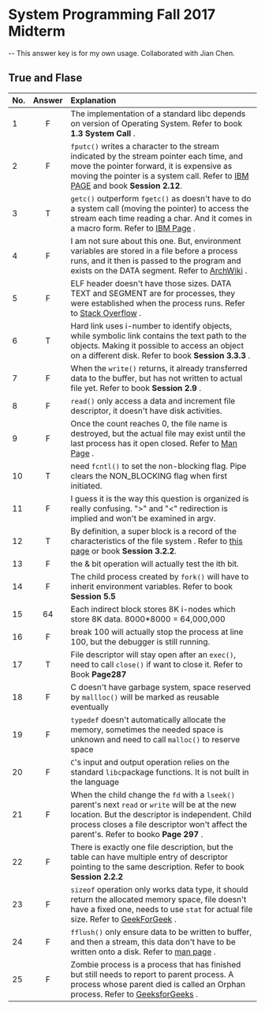 
# System Programming Fall 2017 Midterm
-- This answer key is for my own usage. Collaborated with Jian Chen.  
## True and Flase


| No.| Answer|        Explanation     |
|  :- |:--:  | :------------------------------------|
|  1  | F    | The implementation of a standard libc depends on version of Operating System. Refer to book **1.3 System Call** .|
|  2  |   F  | `fputc()` writes a character to the stream indicated by the stream pointer each time, and move the pointer forward, it is expensive as moving the pointer is a system call. Refer to [IBM PAGE](https://www.ibm.com/support/knowledgecenter/en/ssw_ibm_i_72/rtref/fputc.htm) and book **Session 2.12**.                |
|  3  |   T  | `getc()` outperform `fgetc()` as doesn't have to do a system call (moving the pointer) to access the stream each time reading a char. And it comes in a macro form. Refer to [IBM Page](https://www.ibm.com/support/knowledgecenter/en/SSLTBW_2.3.0/com.ibm.zos.v2r3.bpxbd00/getc.htm) .                 |
|  4  | F    | I am not sure about this one. But, environment variables are stored in a file before a process runs, and it then is  passed to the program and exists on the DATA segment. Refer to [ArchWiki](https://wiki.archlinux.org/index.php/environment_variables) .  |
|  5  |   F   | ELF header doesn't have those sizes. DATA TEXT and SEGMENT are for processes, they were established when the process runs. Refer to  [Stack Overflow](https://stackoverflow.com/questions/6270945/linux-stack-sizes) .           |
|  6  |   T   | Hard link uses i-number to identify objects, while symbolic link contains the text path to the objects. Making it possible to access an object on a different disk. Refer to book **Session 3.3.3** .              |
|  7  | F | When the `write()` returns, it already transferred data to the buffer, but has not written to actual file yet. Refer to book **Session 2.9** . |
|  8  |    F  | `read()` only access a data and increment file descriptor, it doesn't have disk activities. |
|  9  |   F   | Once the count reaches 0, the file name is destroyed, but the actual file may exist until the last process has it open closed. Refer to [Man Page](http://man7.org/linux/man-pages/man2/unlink.2.html) .|
|  10 |   T   | need `fcntl()` to set the non-blocking flag. Pipe clears the NON_BLOCKING flag when first initiated.       |
|  11  |    F | I guess it is the way this question is organized is really confusing. ">" and "<" redirection is implied and won't be examined in argv.|
|  12  |    T  | By definition, a super block is a record of the characteristics of the file system . Refer to [this page](http://www.linfo.org/superblock) or book **Session 3.2.2**.                |
|  13  |   F   | the & bit operation will actually test the ith bit.|
|  14  | F    | The child process created by `fork()` will have to inherit environment variables. Refer to book **Session 5.5**|
|  15  |    64  | Each indirect block stores 8K i-nodes which store 8K data. 8000*8000 = 64,000,000|
|  16  |   F  | break 100 will actually stop the process at line 100, but the debugger is still running.|
|  17  |   T | File descriptor will stay open after an `exec()`, need to call `close()` if want to close it. Refer to Book **Page287** |
|  18  |    F  | C doesn't have garbage system, space reserved by `mallloc()` will be marked as reusable eventually|
|  19  |   F   |`typedef` doesn't automatically allocate the memory, sometimes the needed space is unknown and need to call `malloc()` to reserve space|
|  20  |  F   | `C`'s input and output operation relies on the standard `libc`package functions. It is not built in the language|
|  21  |   F   | When the child change the `fd` with a `lseek()` parent's next `read` or `write` will be at the new location. But the descriptor is independent. Child process closes a file descriptor won't affect the parent's. Refer to booko **Page 297** .|
|  22  |   F   | There is exactly one file description, but the table can have multiple entry of descriptor pointing to the same description. Refer to book **Session 2.2.2** |
|  23  |   F   | `sizeof` operation only works data type, it should return the allocated memory space, file doesn't have a fixed one, needs to use `stat` for actual file size. Refer to [GeekForGeek](http://www.geeksforgeeks.org/sizeof-operator-c/) .|
|  24  |    F  | `fflush()` only ensure data to be written to buffer, and then a stream, this data don't have to be written onto a disk. Refer to [man page](http://man7.org/linux/man-pages/man3/fflush.3.html) .|
|  25  |    F  | Zombie process is a process that has finished but still needs to report to parent process. A process whose parent died is called an Orphan process. Refer to [GeeksforGeeks](http://www.geeksforgeeks.org/zombie-and-orphan-processes-in-c/) .|